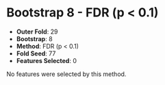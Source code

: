 # Bootstrap 8 - FDR (p < 0.1)

- **Outer Fold**: 29
- **Bootstrap**: 8
- **Method**: FDR (p < 0.1)
- **Fold Seed**: 77
- **Features Selected**: 0

No features were selected by this method.
